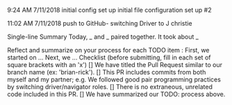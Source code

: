 9:24 AM 7/11/2018  initial config set up 
initial file configuration set up #2

11:02 AM 7/11/2018 push to GitHub- switching Driver to J christie

Single-line Summary
Today, _ and _ paired together. It took about _

Reflect and summarize on your process for each TODO item :
First, we started on ...
Next, we ...
Checklist (before submitting, fill in each set of square brackets with an 'x')
[] We have titled the Pull Request similar to our branch name (ex: 'brian-rick').
[] This PR includes commits from both myself and my partner; e.g. We followed good pair programming practices by switching driver/navigator roles.
[] There is no extraneous, unrelated code included in this PR.
[] We have summarized our TODO: process above.
